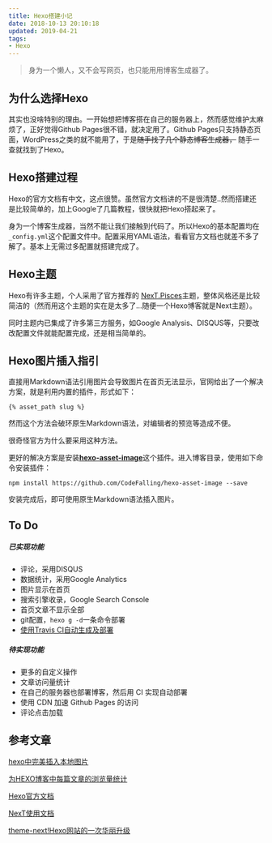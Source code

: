 ```yaml
---
title: Hexo搭建小记
date: 2018-10-13 20:10:18
updated: 2019-04-21
tags:
- Hexo
---
```


> 身为一个懒人，又不会写网页，也只能用用博客生成器了。

<!-- more -->

## 为什么选择Hexo

其实也没啥特别的理由。一开始想把博客搭在自己的服务器上，然而感觉维护太麻烦了，正好觉得Github Pages很不错，就决定用了。Github Pages只支持静态页面，WordPress之类的就不能用了，于是~~随手找了几个静态博客生成器，~~ 随手一查就找到了Hexo。

## Hexo搭建过程

Hexo的官方文档有中文，这点很赞。虽然官方文档讲的不是很清楚..然而搭建还是比较简单的，加上Google了几篇教程，很快就把Hexo搭起来了。

身为一个博客生成器，当然不能让我们接触到代码了。所以Hexo的基本配置均在`_config.yml`这个配置文件中。配置采用YAML语法，看看官方文档也就差不多了解了。基本上无需过多配置就搭建完成了。

## Hexo主题

Hexo有许多主题，个人采用了官方推荐的 [NexT.Pisces](https://github.com/iissnan/hexo-theme-next)主题，整体风格还是比较简洁的（然而用这个主题的实在是太多了...随便一个Hexo博客就是Next主题）。

同时主题内已集成了许多第三方服务，如Google Analysis、DISQUS等，只要改改配置文件就能配置完成，还是相当简单的。

## Hexo图片插入指引

直接用Markdown语法引用图片会导致图片在首页无法显示，官网给出了一个解决方案，就是利用内置的插件，形式如下：

```
{% asset_path slug %}
```

然而这个方法会破环原生Markdown语法，对编辑者的预览等造成不便。

很奇怪官方为什么要采用这种方法。

更好的解决方案是安装[**hexo-asset-image**](https://github.com/CodeFalling/hexo-asset-image)这个插件。进入博客目录，使用如下命令安装插件：

```
npm install https://github.com/CodeFalling/hexo-asset-image --save
```

安装完成后，即可使用原生Markdown语法插入图片。

## To Do

##### 已实现功能

* 评论，采用DISQUS
* 数据统计，采用Google Analytics
* 图片显示在首页
* 搜索引擎收录，Google Search Console
* 首页文章不显示全部
* git配置，`hexo g -d`一条命令部署
* [使用Travis CI自动生成及部署](use-ci-auto-deploy-blog.md) 

##### 待实现功能

* 更多的自定义操作
* 文章访问量统计
* 在自己的服务器也部署博客，然后用 CI 实现自动部署
* 使用 CDN 加速 Github Pages 的访问
* 评论点击加载

## 参考文章

[hexo中完美插入本地图片](http://etrd.org/2017/01/23/hexo%E4%B8%AD%E5%AE%8C%E7%BE%8E%E6%8F%92%E5%85%A5%E6%9C%AC%E5%9C%B0%E5%9B%BE%E7%89%87/)

[为HEXO博客中每篇文章的浏览量统计](https://gaodaxiu0406.github.io/2017/08/21/%E4%B8%BAHEXO%E5%8D%9A%E5%AE%A2%E4%B8%AD%E6%AF%8F%E7%AF%87%E6%96%87%E7%AB%A0%E7%9A%84%E6%B5%8F%E8%A7%88%E9%87%8F%E7%BB%9F%E8%AE%A1/)

[Hexo官方文档](https://hexo.io/zh-cn/docs/)

[NexT使用文档](https://theme-next.iissnan.com/)

[theme-next!Hexo网站的一次华丽升级](http://moweide.com/2017/08/27/hexo_next_started/)
